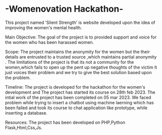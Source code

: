 # -Womenovation Hackathon-

This project named 'Slient Strength' is website developed upon the idea of improving the women's mental health.

Main Objective:
  The goal of the project is to provided support and voice for the women who has been harassed women.
  
Scope:
   The project maintains the anonymity for the women but the their details are entrusted to a trusted source ,which maintains partial anonymity .
   The limitations of the project is that its not a community for the women,which fails to open up the pent up negative thoughts of the victim 
   It just voices their problem and we try to give the best solution based upon the problem.
   
Timeline:
   The project is developed for the hackathon for the women's development and The project has started its course on 28th feb 2023.
   The intial work of the project has been completed on 05 mar 2023.
   We faced problem while trying to insert a chatbot using machine laerning which has been failed and took its course to chat application like prototype, while inserting a database.
   
 Resources:
     The project has been developed on PHP,Python Flask,Html,Css,Js.

 
